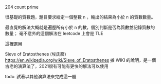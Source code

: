 204 count prime

很基礎的質數題，題目要求給定一個整數 n ，輸出的結果為小於 n 的質數數量。

最直覺的解法大概就是遍歷所有小於 n 的數，個別判斷是否為質數並記錄質數的數量；
毫不意外的這個解法在 leetcode 上會是 TLE

這裡選用 

Sieve of Eratosthenes (埃氏篩)
https://en.wikipedia.org/wiki/Sieve_of_Eratosthenes
據 WIKI 的說明，是一個古老的演算法了，2021很有可能有更快的解法可以使用

todo: 試著以其他演算法來完成這一題
